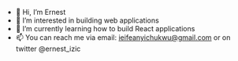 - 👋 Hi, I’m Ernest
- 👀 I’m interested in building web applications
- 🌱 I’m currently learning how to build React applications
- 📫 You can reach me via email: ieifeanyichukwu@gmail.com or on twitter @ernest_izic

<!---
ernestizic/ernestizic is a ✨ special ✨ repository because its `README.md` (this file) appears on your GitHub profile.
You can click the Preview link to take a look at your changes.
--->
